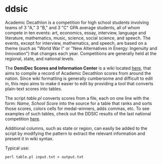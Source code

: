 # ddsic

Academic Decathlon is a competition for high school students involving teams of 3 "A," 3 "B," and 3 "C" GPA average students, all of whom compete in ten events: art, economics, essay, interview, language and literature, mathematics, music, science, social science, and speech. The events, except for interview, mathematics, and speech, are based on a theme (such as "World War I" or "New Alternatives in Energy: Ingenuity and Innovation") that changes each year. Competitions are generally held at the regional, state, and national levels.

The **DemiDec Scores and Information Center** is a wiki located [here](http://demidecscores.gilslotd.com/wiki/Main_Page), that aims to compile a record of Academic Decathlon scores from around the nation. Since wiki formatting is generally cumbersome and difficult to edit in, this repo aims to make it easier to edit by providing a tool that converts plain-text scores into tables.

The script *table.pl* converts scores from a file, each on one line with the form: *Name, School Score* into the source for a table that ranks and sorts those scores, colors cells for medal-winners, adds commas, etc. To see examples of such tables, check out the DDSIC results of the last national competition [here](http://demidecscores.gilslotd.com/wiki/Nationals/2013).

Additional columns, such as state or region, can easily be added to the script by modifying the pattern to extract the relevant information and present it in wiki syntax.

Typical use:

    perl table.pl input.txt > output.txt
